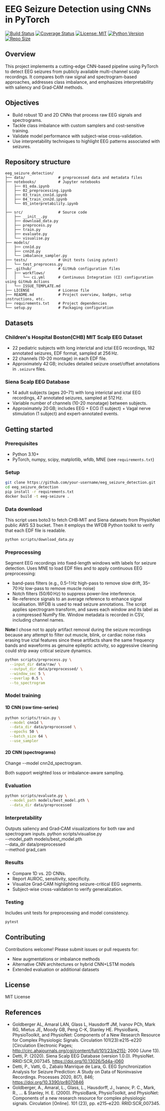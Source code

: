 # EEG Seizure Detection using CNNs in PyTorch

[![Build Status](https://github.com/ale-tom/linkedin-job-analysis/actions/workflows/ci.yml/badge.svg)](https://github.com/ale-tom/linkedin-job-analysis/actions)
[![Coverage Status](https://coveralls.io/repos/github/ale-tom/linkedin-job-analysis/badge.svg?branch=master)](https://coveralls.io/github/ale-tom/linkedin-job-analysis?branch=master)
[![License: MIT](https://img.shields.io/badge/License-MIT-yellow.svg)](https://opensource.org/licenses/MIT)
[![Python Version](https://img.shields.io/badge/Python-3.8%2B-blue.svg)](https://www.python.org)
[![Repo Size](https://img.shields.io/github/repo-size/ale-tom/linkedin-job-analysis)](https://github.com/ale-tom/linkedin-job-analysis)


## Overview

This project implements a cutting-edge CNN-based pipeline using PyTorch to detect EEG seizures from publicly available multi-channel scalp recordings. It compares both raw signal and spectrogram-based approaches, addresses class imbalance, and emphasizes interpretability with saliency and Grad‑CAM methods.

## Objectives

- Build robust 1D and 2D CNNs that process raw EEG signals and spectrograms.
- Tackle class imbalance with custom samplers and cost-sensitive training.
- Validate model performance with subject-wise cross-validation.
- Use interpretability techniques to highlight EEG patterns associated with seizures.

## Repository structure
```
eeg_seizure_detection/
├── data/               # preprocessed data and metadata files
├── notebooks/          # Jupyter notebooks 
│   ├── 01_eda.ipynb
│   ├── 02_preprocessing.ipynb
│   ├── 03_train_cnn1d.ipynb
│   ├── 04_train_cnn2d.ipynb
│   └── 05_interpretability.ipynb
│
├── src/                # Source code
│   ├── __init__.py
│   ├── download_data.py
│   ├── preprocess.py
│   ├── train.py
│   ├── evaluate.py
│   └── visualise.py
├── models/             
│   ├── cnn1d.py
│   ├── cnn2d.py
│   └── imbalance_sampler.py
├── tests/              # Unit tests (using pytest)
│   └── test_preprocess.py
├── .github/            # GitHub configuration files 
│   ├── workflows/
│   │   └── ci.yml      # Continuous Integration (CI) configuration using GitHub Actions
│   └── ISSUE_TEMPLATE.md
├── LICENSE             # License file 
├── README.md           # Project overview, badges, setup instructions, etc.
├── requirements.txt    # Project dependencies
└── setup.py            # Packaging configuration
```

## Datasets

### Children's Hospital Boston(CHB) MIT Scalp EEG Dataset  
- 22 pediatric subjects with long interictal and ictal EEG recordings, 182 annotated seizures, EDF format, sampled at 256 Hz.  
- 22 channels (10-20 montage) in each EDF file.
- Approximately 42 GB; includes detailed seizure onset/offset annotations in `.seizure` files.  


### Siena Scalp EEG Database  
- 14 adult subjects (ages 20–71) with long interictal and ictal EEG recordings, 47 annotated seizures, sampled at 512 Hz.  
- Variable number of channels (10-20 monatage) between subjects.
- Approximately 20 GB; includes EEG + ECG (1 subject) + Vagal nerve stimulation (1 subject) and expert-annotated events.

## Getting started

### Prerequisites
- Python 3.10+  
- PyTorch, numpy, scipy, matplotlib, wfdb, MNE (see `requirements.txt`)

### Setup
```bash
git clone https://github.com/your-username/eeg_seizure_detection.git
cd eeg_seizure_detection
pip install -r requirements.txt
docker build -t eeg-seizure .
```

### Data download
This script uses boto3 to fetch CHB‑MIT and Siena datasets from PhysioNet public AWS S3 bucket. 
Then it employs the WFDB Python toolkit to verify that each EDF file is readable.
```bash
python scripts/download_data.py
```
### Preprocessing
Segment EEG recordings into fixed-length windows with labels for seizure detection.
Uses MNE to load EDF files and to apply continuous EEG preprocessing:
* band-pass filters (e.g., 0.5–1 Hz high-pass to remove slow drift, 35–70 Hz low-pass to remove muscle noise)
* Notch filters (50/60 Hz) to suppress power-line interference.
* Re-reference signals to an average reference to enhance signal localisation. 
WFDB is used to read seizure annotations. The script applies spectrogram transform,
and saves each window and its label as a compressed NumPy file. Window metadata is recorded in CSV, including channel
names.

**Note**:I chose not to apply artifact removal during the seizure recordings because any attempt to filter out muscle, 
blink, or cardiac noise risks erasing true ictal features since these artifacts share the same frequency bands and 
waveforms as genuine epileptic activity, so aggressive cleaning could strip away critical seizure dynamics.

```bash
python scripts/preprocess.py \
  --input_dir data/raw/ \
  --output_dir data/preprocessed/ \
  --window_sec 5 \
  --overlap 0.5 \
  --to_spectrogram
```

### Model training
#### 1D CNN (raw time-series)
```bash
python scripts/train.py \
  --model cnn1d \
  --data_dir data/preprocessed \
  --epochs 50 \
  --batch_size 64 \
  --use_sampler
```
#### 2D CNN (spectrograms)
Change --model cnn2d_spectrogram.

Both support weighted loss or imbalance-aware sampling.

### Evaluation
```bash
python scripts/evaluate.py \
  --model_path models/best_model.pth \
  --data_dir data/preprocessed
```
### Interpretability
Outputs saliency and Grad‑CAM visualizations for both raw and spectrogram inputs.
python scripts/visualise.py \
  --model_path models/best_model.pth \
  --data_dir data/preprocessed \
  --method grad_cam

### Results
* Compare 1D vs. 2D CNNs.
* Report AUROC, sensitivity, specificity.
* Visualize Grad‑CAM highlighting seizure-critical EEG segments.
* Subject-wise cross-validation to verify generalization.

### Testing
Includes unit tests for preprocessing and model consistency.
```bash
pytest
```
## Contributing
Contributions welcome! Please submit issues or pull requests for:

* New augmentations or imbalance methods
* Alternative CNN architectures or hybrid CNN+LSTM models
* Extended evaluation or additional datasets

## License
MIT License

## References
* Goldberger AL, Amaral LAN, Glass L, Hausdorff JM, Ivanov PCh, Mark RG, Mietus JE, Moody GB, Peng C-K, Stanley HE. PhysioBank, PhysioToolkit, and PhysioNet: Components of a New Research Resource for Complex Physiologic Signals. Circulation 101(23):e215-e220 [Circulation Electronic Pages; http://circ.ahajournals.org/cgi/content/full/101/23/e215]; 2000 (June 13).
* Detti, P. (2020). Siena Scalp EEG Database (version 1.0.0). PhysioNet. RRID:SCR_007345. https://doi.org/10.13026/5d4a-j060
* Detti, P., Vatti, G., Zabalo Manrique de Lara, G. EEG Synchronization Analysis for Seizure Prediction: A Study on Data of Noninvasive Recordings. Processes 2020, 8(7), 846; https://doi.org/10.3390/pr8070846
* Goldberger, A., Amaral, L., Glass, L., Hausdorff, J., Ivanov, P. C., Mark, R., ... & Stanley, H. E. (2000). PhysioBank, PhysioToolkit, and PhysioNet: Components of a new research resource for complex physiologic signals. Circulation [Online]. 101 (23), pp. e215–e220. RRID:SCR_007345.
